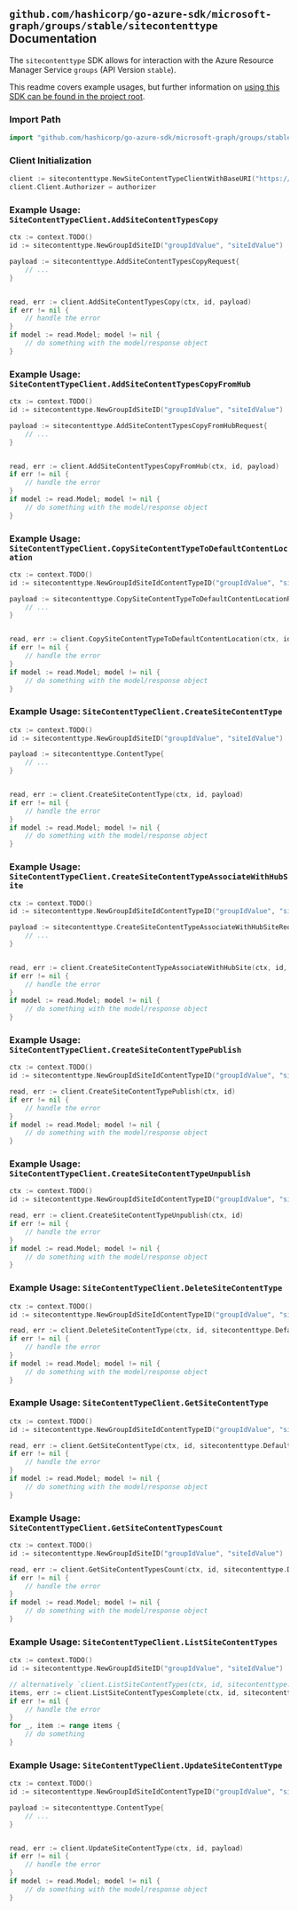 
## `github.com/hashicorp/go-azure-sdk/microsoft-graph/groups/stable/sitecontenttype` Documentation

The `sitecontenttype` SDK allows for interaction with the Azure Resource Manager Service `groups` (API Version `stable`).

This readme covers example usages, but further information on [using this SDK can be found in the project root](https://github.com/hashicorp/go-azure-sdk/tree/main/docs).

### Import Path

```go
import "github.com/hashicorp/go-azure-sdk/microsoft-graph/groups/stable/sitecontenttype"
```


### Client Initialization

```go
client := sitecontenttype.NewSiteContentTypeClientWithBaseURI("https://management.azure.com")
client.Client.Authorizer = authorizer
```


### Example Usage: `SiteContentTypeClient.AddSiteContentTypesCopy`

```go
ctx := context.TODO()
id := sitecontenttype.NewGroupIdSiteID("groupIdValue", "siteIdValue")

payload := sitecontenttype.AddSiteContentTypesCopyRequest{
	// ...
}


read, err := client.AddSiteContentTypesCopy(ctx, id, payload)
if err != nil {
	// handle the error
}
if model := read.Model; model != nil {
	// do something with the model/response object
}
```


### Example Usage: `SiteContentTypeClient.AddSiteContentTypesCopyFromHub`

```go
ctx := context.TODO()
id := sitecontenttype.NewGroupIdSiteID("groupIdValue", "siteIdValue")

payload := sitecontenttype.AddSiteContentTypesCopyFromHubRequest{
	// ...
}


read, err := client.AddSiteContentTypesCopyFromHub(ctx, id, payload)
if err != nil {
	// handle the error
}
if model := read.Model; model != nil {
	// do something with the model/response object
}
```


### Example Usage: `SiteContentTypeClient.CopySiteContentTypeToDefaultContentLocation`

```go
ctx := context.TODO()
id := sitecontenttype.NewGroupIdSiteIdContentTypeID("groupIdValue", "siteIdValue", "contentTypeIdValue")

payload := sitecontenttype.CopySiteContentTypeToDefaultContentLocationRequest{
	// ...
}


read, err := client.CopySiteContentTypeToDefaultContentLocation(ctx, id, payload)
if err != nil {
	// handle the error
}
if model := read.Model; model != nil {
	// do something with the model/response object
}
```


### Example Usage: `SiteContentTypeClient.CreateSiteContentType`

```go
ctx := context.TODO()
id := sitecontenttype.NewGroupIdSiteID("groupIdValue", "siteIdValue")

payload := sitecontenttype.ContentType{
	// ...
}


read, err := client.CreateSiteContentType(ctx, id, payload)
if err != nil {
	// handle the error
}
if model := read.Model; model != nil {
	// do something with the model/response object
}
```


### Example Usage: `SiteContentTypeClient.CreateSiteContentTypeAssociateWithHubSite`

```go
ctx := context.TODO()
id := sitecontenttype.NewGroupIdSiteIdContentTypeID("groupIdValue", "siteIdValue", "contentTypeIdValue")

payload := sitecontenttype.CreateSiteContentTypeAssociateWithHubSiteRequest{
	// ...
}


read, err := client.CreateSiteContentTypeAssociateWithHubSite(ctx, id, payload)
if err != nil {
	// handle the error
}
if model := read.Model; model != nil {
	// do something with the model/response object
}
```


### Example Usage: `SiteContentTypeClient.CreateSiteContentTypePublish`

```go
ctx := context.TODO()
id := sitecontenttype.NewGroupIdSiteIdContentTypeID("groupIdValue", "siteIdValue", "contentTypeIdValue")

read, err := client.CreateSiteContentTypePublish(ctx, id)
if err != nil {
	// handle the error
}
if model := read.Model; model != nil {
	// do something with the model/response object
}
```


### Example Usage: `SiteContentTypeClient.CreateSiteContentTypeUnpublish`

```go
ctx := context.TODO()
id := sitecontenttype.NewGroupIdSiteIdContentTypeID("groupIdValue", "siteIdValue", "contentTypeIdValue")

read, err := client.CreateSiteContentTypeUnpublish(ctx, id)
if err != nil {
	// handle the error
}
if model := read.Model; model != nil {
	// do something with the model/response object
}
```


### Example Usage: `SiteContentTypeClient.DeleteSiteContentType`

```go
ctx := context.TODO()
id := sitecontenttype.NewGroupIdSiteIdContentTypeID("groupIdValue", "siteIdValue", "contentTypeIdValue")

read, err := client.DeleteSiteContentType(ctx, id, sitecontenttype.DefaultDeleteSiteContentTypeOperationOptions())
if err != nil {
	// handle the error
}
if model := read.Model; model != nil {
	// do something with the model/response object
}
```


### Example Usage: `SiteContentTypeClient.GetSiteContentType`

```go
ctx := context.TODO()
id := sitecontenttype.NewGroupIdSiteIdContentTypeID("groupIdValue", "siteIdValue", "contentTypeIdValue")

read, err := client.GetSiteContentType(ctx, id, sitecontenttype.DefaultGetSiteContentTypeOperationOptions())
if err != nil {
	// handle the error
}
if model := read.Model; model != nil {
	// do something with the model/response object
}
```


### Example Usage: `SiteContentTypeClient.GetSiteContentTypesCount`

```go
ctx := context.TODO()
id := sitecontenttype.NewGroupIdSiteID("groupIdValue", "siteIdValue")

read, err := client.GetSiteContentTypesCount(ctx, id, sitecontenttype.DefaultGetSiteContentTypesCountOperationOptions())
if err != nil {
	// handle the error
}
if model := read.Model; model != nil {
	// do something with the model/response object
}
```


### Example Usage: `SiteContentTypeClient.ListSiteContentTypes`

```go
ctx := context.TODO()
id := sitecontenttype.NewGroupIdSiteID("groupIdValue", "siteIdValue")

// alternatively `client.ListSiteContentTypes(ctx, id, sitecontenttype.DefaultListSiteContentTypesOperationOptions())` can be used to do batched pagination
items, err := client.ListSiteContentTypesComplete(ctx, id, sitecontenttype.DefaultListSiteContentTypesOperationOptions())
if err != nil {
	// handle the error
}
for _, item := range items {
	// do something
}
```


### Example Usage: `SiteContentTypeClient.UpdateSiteContentType`

```go
ctx := context.TODO()
id := sitecontenttype.NewGroupIdSiteIdContentTypeID("groupIdValue", "siteIdValue", "contentTypeIdValue")

payload := sitecontenttype.ContentType{
	// ...
}


read, err := client.UpdateSiteContentType(ctx, id, payload)
if err != nil {
	// handle the error
}
if model := read.Model; model != nil {
	// do something with the model/response object
}
```
